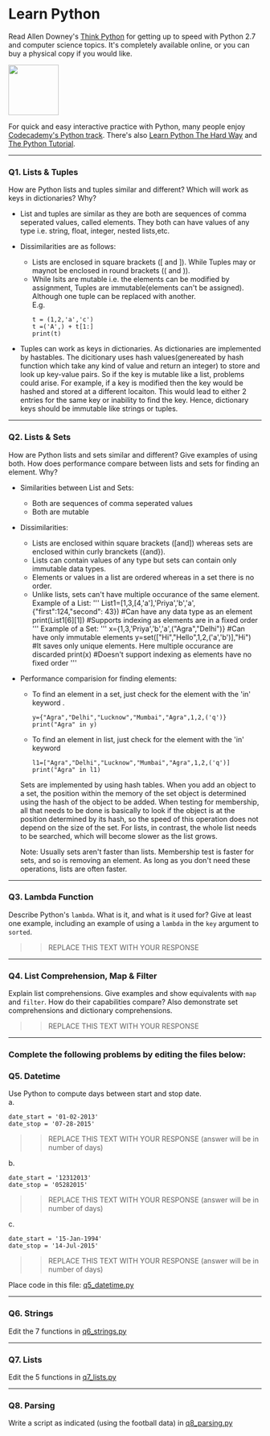 # Learn Python

Read Allen Downey's [Think Python](http://www.greenteapress.com/thinkpython/) for getting up to speed with Python 2.7 and computer science topics. It's completely available online, or you can buy a physical copy if you would like.

<a href="http://www.greenteapress.com/thinkpython/"><img src="img/think_python.png" style="width: 100px;" target="_blank"></a>

For quick and easy interactive practice with Python, many people enjoy [Codecademy's Python track](http://www.codecademy.com/en/tracks/python). There's also [Learn Python The Hard Way](http://learnpythonthehardway.org/book/) and [The Python Tutorial](https://docs.python.org/2/tutorial/).

---

### Q1. Lists &amp; Tuples

How are Python lists and tuples similar and different? Which will work as keys in dictionaries? Why?

* List and tuples are similar as they are both are sequences of comma seperated values, called elements. They both can have values of any type i.e. string, float, integer, nested lists,etc.  

* Dissimilarities are as follows:
  - Lists are enclosed in square brackets ([ and ]). While Tuples may or maynot be enclosed in round brackets (( and )).
  - While lsits are mutable i.e. the elements can be modified by assignment, Tuples are immutable(elements can't be assigned). Although one tuple can be replaced with another.  
    E.g.     
    ```
    t = (1,2,'a','c')    
    t =('A',) + t[1:]    
    print(t)  
    ```
* Tuples can work as keys in dictionaries. As dictionaries are implemented by hastables. The dicitionary uses hash values(genereated by hash function which take any kind of value and return an integer) to store and look up key-value pairs. So if the key is mutable like a list, problems could arise. For example, if a key is modified then the key would be hashed and stored at a different locaiton. This would lead to either 2 entries for the same key or inability to find the key. Hence, dictionary keys should be immutable like strings or tuples. 

---

### Q2. Lists &amp; Sets

How are Python lists and sets similar and different? Give examples of using both. How does performance compare between lists and sets for finding an element. Why?

* Similarities between List and Sets:
  - Both are sequences of comma seperated values
  - Both are mutable
* Dissimilarities:
  - Lists are enclosed within square brackets ([and]) whereas sets are enclosed within curly branckets ({and}).
  - Lists can contain values of any type but sets can contain only immutable data types.
  - Elements or values in a list are ordered whereas in a set there is no order.
  - Unlike lists, sets can't have multiple occurance of the same element.
 Example of a List:
 '''
 List1=[1,3,[4,'a'],'Priya','b','a',{"first":124,"second": 43})      #Can have any data type as an element 
 print(List1[6][1])                                                  #Supports indexing as elements are in a fixed order 
 '''
 Example of a Set:
 '''
 x={1,3,'Priya','b','a',("Agra","Delhi")}                            #Can have only immutable elements
 y=set(["Hi","Hello",1,2,('a','b')],"Hi")                            #It saves only unique elements. Here multiple occurance are discarded
 print(x)                                                            #Doesn't support indexing as elements have no fixed order 
 '''
 * Performance comparision for finding elements:
   - To find an element in a set, just check for the element with the 'in' keyword .
     ```
     y={"Agra","Delhi","Lucknow","Mumbai","Agra",1,2,('q')}
     print("Agra" in y)
     ```
   - To find an element in list, just check for the element with the 'in' keyword 
     ```
     l1=["Agra","Delhi","Lucknow","Mumbai","Agra",1,2,('q')]
     print("Agra" in l1)
     ```
   Sets are implemented by using hash tables. When you add an object to a set, the position within the memory of the set object is          determined using the hash of the object to be added. When testing for membership, all that needs to be done is basically to look if the object is at the position determined by its hash, so the speed of this operation does not depend on the size of the set. For lists, in contrast, the whole list needs to be searched, which will become slower as the list grows.

   Note: Usually sets aren't faster than lists. Membership test is faster for sets, and so is removing an element. As long as you don't need these operations, lists are often faster.
---

### Q3. Lambda Function

Describe Python's `lambda`. What is it, and what is it used for? Give at least one example, including an example of using a `lambda` in the `key` argument to `sorted`.

>> REPLACE THIS TEXT WITH YOUR RESPONSE

---

### Q4. List Comprehension, Map &amp; Filter

Explain list comprehensions. Give examples and show equivalents with `map` and `filter`. How do their capabilities compare? Also demonstrate set comprehensions and dictionary comprehensions.

>> REPLACE THIS TEXT WITH YOUR RESPONSE

---

### Complete the following problems by editing the files below:

### Q5. Datetime
Use Python to compute days between start and stop date.   
a.  

```
date_start = '01-02-2013'    
date_stop = '07-28-2015'
```

>> REPLACE THIS TEXT WITH YOUR RESPONSE (answer will be in number of days)

b.  
```
date_start = '12312013'  
date_stop = '05282015'  
```

>> REPLACE THIS TEXT WITH YOUR RESPONSE (answer will be in number of days)

c.  
```
date_start = '15-Jan-1994'      
date_stop = '14-Jul-2015'  
```

>> REPLACE THIS TEXT WITH YOUR RESPONSE  (answer will be in number of days)

Place code in this file: [q5_datetime.py](python/q5_datetime.py)

---

### Q6. Strings
Edit the 7 functions in [q6_strings.py](python/q6_strings.py)

---

### Q7. Lists
Edit the 5 functions in [q7_lists.py](python/q7_lists.py)

---

### Q8. Parsing
Write a script as indicated (using the football data) in [q8_parsing.py](python/q8_parsing.py)





